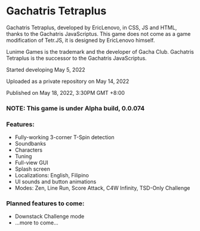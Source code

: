 # Gachatris Tetraplus
Gachatris Tetraplus, developed by EricLenovo, in CSS, JS and HTML, thanks to the Gachatris JavaScriptus.
This game does not come as a game modification of Tetr.JS, it is designed by EricLenovo himself.

Lunime Games is the trademark and the developer of Gacha Club.
Gachatris Tetraplus is the successor to the Gachatris JavaScriptus.

Started developing May 5, 2022

Uploaded as a private repository on May 14, 2022

Published on May 18, 2022, 3:30PM GMT +8:00

### NOTE: This game is under Alpha build, 0.0.074
### Features:
- Fully-working 3-corner T-Spin detection
- Soundbanks
- Characters
- Tuning
- Full-view GUI
- Splash screen
- Localizations: English, Filipino
- UI sounds and button animations
- Modes: Zen, Line Run, Score Attack, C4W Infinity, TSD-Only Challenge

### Planned features to come:
- Downstack Challenge mode
- ...more to come...
